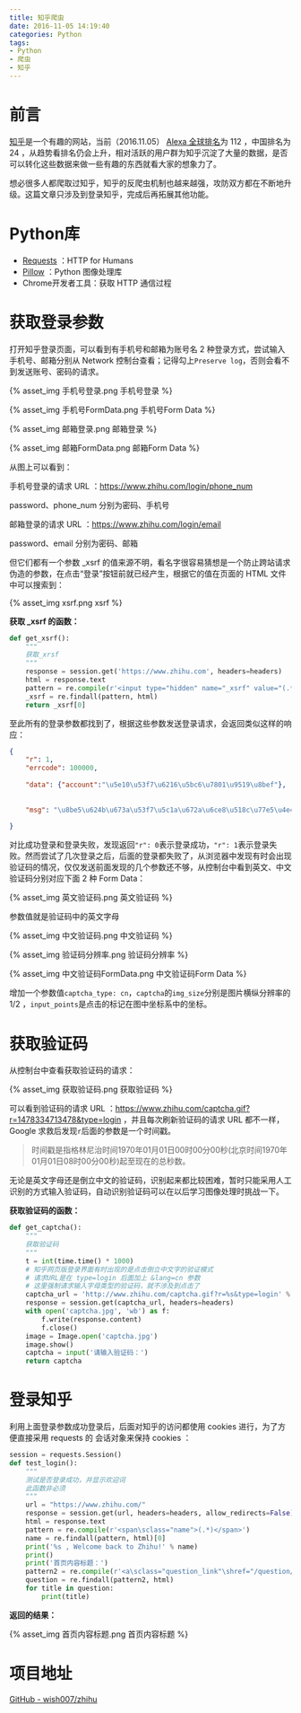 ```yaml
---
title: 知乎爬虫
date: 2016-11-05 14:19:40
categories: Python
tags:
- Python
- 爬虫
- 知乎
---
```




# 前言

[知乎](http://www.zhihu.com/)是一个有趣的网站，当前（2016.11.05） [Alexa 全球排名](http://www.alexa.com/siteinfo/zhihu.com)为 112 ，中国排名为 24 ，从趋势看排名仍会上升，相对活跃的用户群为知乎沉淀了大量的数据，是否可以转化这些数据来做一些有趣的东西就看大家的想象力了。

想必很多人都爬取过知乎，知乎的反爬虫机制也越来越强，攻防双方都在不断地升级。这篇文章只涉及到登录知乎，完成后再拓展其他功能。



# Python库

- [Requests](http://docs.python-requests.org/zh_CN/latest/) ：HTTP for Humans 
- [Pillow](https://pypi.python.org/pypi/Pillow/3.4.2) ：Python 图像处理库
- Chrome开发者工具：获取 HTTP 通信过程




# 获取登录参数

打开知乎登录页面，可以看到有手机号和邮箱为账号名 2 种登录方式，尝试输入手机号、邮箱分别从 Network 控制台查看；记得勾上`Preserve log`，否则会看不到发送账号、密码的请求。

<!--more-->

{% asset_img 手机号登录.png 手机号登录 %}



{% asset_img 手机号FormData.png 手机号Form Data %}



{% asset_img 邮箱登录.png 邮箱登录 %}



{% asset_img 邮箱FormData.png 邮箱Form Data %}



从图上可以看到：

手机号登录的请求 URL ：https://www.zhihu.com/login/phone_num

password、phone_num 分别为密码、手机号

邮箱登录的请求 URL ：https://www.zhihu.com/login/email

password、email 分别为密码、邮箱

但它们都有一个参数 _xsrf 的值来源不明，看名字很容易猜想是一个防止跨站请求伪造的参数，在点击“登录”按钮前就已经产生，根据它的值在页面的 HTML 文件中可以搜索到：

{% asset_img xsrf.png xsrf %}

**获取 _xsrf 的函数：**

```python
def get_xsrf():
    """
    获取_xrsf
    """
    response = session.get('https://www.zhihu.com', headers=headers)
    html = response.text
    pattern = re.compile(r'<input type="hidden" name="_xsrf" value="(.*?)"/>')
    _xsrf = re.findall(pattern, html)
    return _xsrf[0]
```



至此所有的登录参数都找到了，根据这些参数发送登录请求，会返回类似这样的响应：

```json
{
    "r": 1,
    "errcode": 100000,
    
    "data": {"account":"\u5e10\u53f7\u6216\u5bc6\u7801\u9519\u8bef"},
    
    
    "msg": "\u8be5\u624b\u673a\u53f7\u5c1a\u672a\u6ce8\u518c\u77e5\u4e4e"
    
}
```

对比成功登录和登录失败，发现返回`"r": 0`表示登录成功，`"r": 1`表示登录失败。然而尝试了几次登录之后，后面的登录都失败了，从浏览器中发现有时会出现验证码的情况，仅仅发送前面发现的几个参数还不够，从控制台中看到英文、中文验证码分别对应下面 2 种 Form Data：

{% asset_img 英文验证码.png 英文验证码 %}



参数值就是验证码中的英文字母

{% asset_img 中文验证码.png 中文验证码 %}



{% asset_img 验证码分辨率.png 验证码分辨率 %}



{% asset_img 中文验证码FormData.png 中文验证码Form Data %}



增加一个参数值`captcha_type: cn`，`captcha`的`img_size`分别是图片横纵分辨率的 1/2 ，`input_points`是点击的标记在图中坐标系中的坐标。



# 获取验证码

从控制台中查看获取验证码的请求：

{% asset_img 获取验证码.png 获取验证码 %}



可以看到验证码的请求 URL ：https://www.zhihu.com/captcha.gif?r=1478334713478&type=login ，并且每次刷新验证码的请求 URL 都不一样，Google 求救后发现`r`后面的参数是一个时间戳。

> 时间戳是指格林尼治时间1970年01月01日00时00分00秒(北京时间1970年01月01日08时00分00秒)起至现在的总秒数。

无论是英文字母还是倒立中文的验证码，识别起来都比较困难，暂时只能采用人工识别的方式输入验证码，自动识别验证码可以在以后学习图像处理时挑战一下。

**获取验证码的函数：**

```python
def get_captcha():
    """
    获取验证码
    """
    t = int(time.time() * 1000)
    # 知乎网页版登录界面有时出现的是点击倒立中文字的验证模式
    # 请求URL是在 type=login 后面加上 &lang=cn 参数
    # 这里强制请求输入字母类型的验证码，就不涉及到点击了
    captcha_url = 'http://www.zhihu.com/captcha.gif?r=%s&type=login' % t
    response = session.get(captcha_url, headers=headers)
    with open('captcha.jpg', 'wb') as f:
        f.write(response.content)
        f.close()
    image = Image.open('captcha.jpg')
    image.show()
    captcha = input('请输入验证码：')
    return captcha
```



# 登录知乎

利用上面登录参数成功登录后，后面对知乎的访问都使用 cookies 进行，为了方便直接采用 requests 的 会话对象来保持 cookies ：

```python
session = requests.Session()
def test_login():
    """
    测试是否登录成功，并显示欢迎词
    此函数非必须
    """
    url = "https://www.zhihu.com/"
    response = session.get(url, headers=headers, allow_redirects=False)
    html = response.text
    pattern = re.compile(r'<span\sclass="name">(.*)</span>')
    name = re.findall(pattern, html)[0]
    print('%s , Welcome back to Zhihu!' % name)
    print()
    print('首页内容标题：')
    pattern2 = re.compile(r'<a\sclass="question_link"\shref="/question/[0-9]{1,}#answer-[0-9]{1,}"\starget="_blank"\sdata-id="[0-9]{1,}">\n(.*)\n</a>')
    question = re.findall(pattern2, html)
    for title in question:
        print(title)
```

**返回的结果：**

{% asset_img 首页内容标题.png 首页内容标题 %}



# 项目地址

[GitHub - wish007/zhihu](https://github.com/wish007/zhihu)

